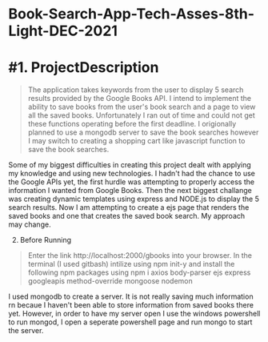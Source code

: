 # Book-Search-App-Tech-Asses-8th-Light-DEC-2021

# #1. ProjectDescription

> The application takes keywords from the user to display 5 search results provided by the Google Books API. 
I intend to implement the ability to save books from the user's book search and a page to view all the saved books.
Unfortunately I ran out of time and could not get these functions operating before the first deadline.
I origionally planned to use a mongodb server to save the book searches however I may switch to creating a shopping cart like javascript function to save the book searches.

Some of my biggest difficulties in creating this project dealt with applying my knowledge and using new technologies.
I hadn't had the chance to use the Google APIs yet, the first hurdle was attempting to properly access the information I wanted from Google Books.
Then the next biggest challange was creating dynamic templates using express and NODE.js to display the 5 search results. 
Now I am attempting to create a ejs page that renders the saved books and one that creates the saved book search. My approach may change.


2. Before Running

>Enter the link http://localhost:2000/gbooks into your browser. In the terminal (I used gitbash) intilize using npm init-y and install the following npm packages using
npm i axios body-parser ejs express googleapis method-override mongoose nodemon

I used mongodb to create a server. It is not really saving much information rn becaue I haven't been able to store information from saved books there yet.
However, in order to have my server open I use the windows powershell to run mongod, I open a seperate powershell page and run mongo to start the server.
